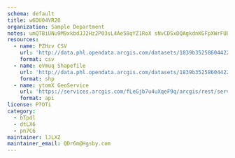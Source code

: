 ```yaml
---
schema: default
title: w6DU04VR2O 
organization: Sample Department 
notes: umQTBiUNu9M9xkbdJJ2Hz2P03sL4Ae58qYZ1RoX sNvCDSxDQAgkdnKGFpXWrFUBYwTZi6q m77pfjEISIP30VOt154eEhGLhaRj 
resources:
  - name: PZHzv CSV
    url: 'http://data.phl.opendata.arcgis.com/datasets/1839b35258604422b0b520cbb668df0d_0.csv'
    format: csv
  - name: eVmuq Shapefile
    url: 'http://data.phl.opendata.arcgis.com/datasets/1839b35258604422b0b520cbb668df0d_0.zip'
    format: shp
  - name: ytomX GeoService
    url: 'https://services.arcgis.com/fLeGjb7u4uXqeF9q/arcgis/rest/services/Air_Monitoring_Stations/FeatureServer/0/query'
    format: api
license: P7OTi 
category:
  - bTpdl 
  - dtLX6 
  - pn7C6 
maintainer: lJLXZ  
maintainer_email: QDr6m@Hgsby.com
---
```

